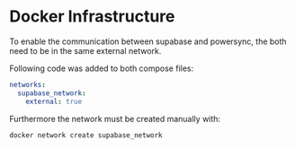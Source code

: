 # Docker Infrastructure

To enable the communication between supabase and powersync, the both need to be in the same external network.

Following code was added to both compose files:
```yaml
networks:
  supabase_network:
    external: true
```

Furthermore the network must be created manually with:
```bash
docker network create supabase_network
```